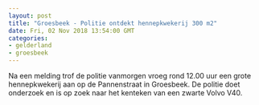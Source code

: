 ```yaml
---
layout: post
title: "Groesbeek - Politie ontdekt hennepkwekerij 300 m2"
date: Fri, 02 Nov 2018 13:54:00 GMT
categories: 
- gelderland 
- groesbeek 
---
```


Na een melding trof de politie vanmorgen vroeg rond 12.00 uur een grote hennepkwekerij aan op de Pannenstraat in Groesbeek. De politie doet onderzoek en is op zoek naar het kenteken van een zwarte Volvo V40.
